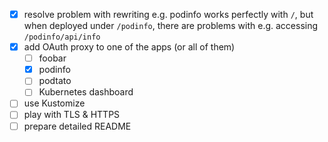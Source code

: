 - [x] resolve problem with rewriting e.g. podinfo works perfectly with `/`, but when deployed under `/podinfo`, there are problems with e.g. accessing `/podinfo/api/info` 
- [x] add OAuth proxy to one of the apps (or all of them)
  - [ ] foobar
  - [x] podinfo
  - [ ] podtato
  - [ ] Kubernetes dashboard
- [ ] use Kustomize
- [ ] play with TLS & HTTPS
- [ ] prepare detailed README